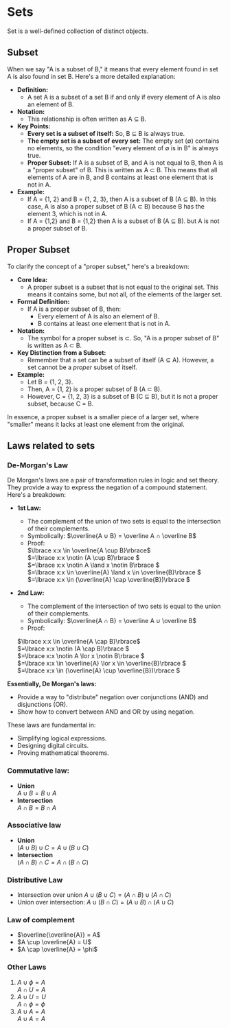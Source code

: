 # Sets
Set is a well-defined collection of distinct objects.
## Subset
When we say "A is a subset of B," it means that every element found in set A is also found in set B. Here's a more detailed explanation:

* **Definition:**
    * A set A is a subset of a set B if and only if every element of A is also an element of B.
* **Notation:**
    * This relationship is often written as A ⊆ B.
* **Key Points:**
    * **Every set is a subset of itself:** So, B ⊆ B is always true.
    * **The empty set is a subset of every set:** The empty set (∅) contains no elements, so the condition "every element of ∅ is in B" is always true.
    * **Proper Subset:** If A is a subset of B, and A is not equal to B, then A is a "proper subset" of B. This is written as A ⊂ B. This means that all elements of A are in B, and B contains at least one element that is not in A.
* **Example:**
    * If A = {1, 2} and B = {1, 2, 3}, then A is a subset of B (A ⊆ B). In this case, A is also a proper subset of B (A ⊂ B) because B has the element 3, which is not in A.
    * If A = {1,2} and B = {1,2} then A is a subset of B (A ⊆ B). but A is not a proper subset of B.
## Proper Subset
To clarify the concept of a "proper subset," here's a breakdown:

* **Core Idea:**
    * A proper subset is a subset that is not equal to the original set. This means it contains some, but not all, of the elements of the larger set.
* **Formal Definition:**
    * If A is a proper subset of B, then:
        * Every element of A is also an element of B.
        * B contains at least one element that is not in A.
* **Notation:**
    * The symbol for a proper subset is ⊂. So, "A is a proper subset of B" is written as A ⊂ B.
* **Key Distinction from a Subset:**
    * Remember that a set can be a subset of itself (A ⊆ A). However, a set cannot be a *proper* subset of itself.
* **Example:**
    * Let B = {1, 2, 3}.
    * Then, A = {1, 2} is a proper subset of B (A ⊂ B).
    * However, C = {1, 2, 3} is a subset of B (C ⊆ B), but it is not a proper subset, because C = B.

In essence, a proper subset is a smaller piece of a larger set, where "smaller" means it lacks at least one element from the original.
## Laws related to sets
### De-Morgan's Law
De Morgan's laws are a pair of transformation rules in logic and set theory. They provide a way to express the negation of a compound statement. Here's a breakdown:

* **1st Law:**
    * The complement of the union of two sets is equal to the intersection of their complements.
    * Symbolically: $\overline{A ∪ B} = \overline A ∩ \overline B$
    * Proof: <br>
    $\lbrace x:x \in \overline{A \cup B}\rbrace$ <br>
    $=\lbrace x:x \notin (A \cup B)\rbrace $<br>
    $=\lbrace x:x \notin A \land x \notin B\rbrace $ <br>
    $=\lbrace x:x \in \overline{A} \land x \in \overline{B}\rbrace $<br>
    $=\lbrace x:x \in (\overline{A}  \cap \overline{B})\rbrace $

* **2nd Law:**
    * The complement of the intersection of two sets is equal to the union of their complements.
    * Symbolically: $\overline{A ∩ B} = \overline A ∪ \overline B$
    * Proof: <br>

    $\lbrace x:x \in \overline{A \cap B}\rbrace$ <br>
    $=\lbrace x:x \notin (A \cap B)\rbrace $<br>
    $=\lbrace x:x \notin A \lor x \notin B\rbrace $ <br>
    $=\lbrace x:x \in \overline{A} \lor x \in \overline{B}\rbrace $<br>
    $=\lbrace x:x \in (\overline{A}  \cup \overline{B})\rbrace $

**Essentially, De Morgan's laws:**

* Provide a way to "distribute" negation over conjunctions (AND) and disjunctions (OR).
* Show how to convert between AND and OR by using negation.

These laws are fundamental in:

* Simplifying logical expressions.
* Designing digital circuits.
* Proving mathematical theorems.


### Commutative law:
- __Union__ <br>
$A \cup B = B \cup A$
- __Intersection__<br> 
$A \cap B = B \cap A$

### Associative law
- __Union__ <br>
$(A \cup B) \cup C = A \cup (B \cup C)$ 
- __Intersection__<br>
$(A \cap B) \cap C = A \cap (B \cap C)$ 

### Distributive Law
- Intersection over union
$A \cup (B \cup C) = (A \cap B) \cup (A \cap C)$
- Union over intersection:
$A \cup (B \cap C) = (A \cup B) \cap (A \cup C)$

### Law of complement
- $\overline{\overline{A}} = A$<br>
- $A \cup \overline{A} = U$<br>
- $A \cap \overline{A} = \phi$
### Other Laws
1) $A \cup \phi = A$<br>
$A \cap U = A$
2) $A \cup U = U$<br>
$A \cap \phi= \phi$
3) $A \cup A = A$<br>
$A \cup A = A$